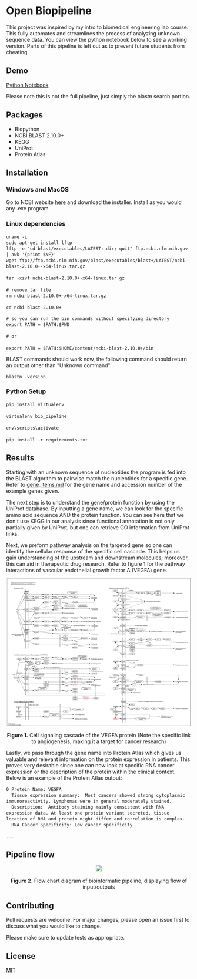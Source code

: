 # Open Biopipeline
This project was inspired by my intro to biomedical engineering lab course. This fully automates and streamlines the process of analyzing unknown sequence data. You can view the python notebook below to see a working version. Parts of this pipeline is left out as to prevent future students from cheating.

## Demo
[Python Notebook](https://colab.research.google.com/drive/1lRdys_SpBH4HugSSRcW8S678T-r7NYXV)

Please note this is not the full pipeline, just simply the blastn search portion.

## Packages
- Biopython
- NCBI BLAST 2.10.0+
- KEGG
- UniProt
- Protein Atlas


## Installation
### Windows and MacOS
Go to NCBI website [here](https://ftp.ncbi.nlm.nih.gov/blast/executables/blast+/LATEST/) and download the installer. Install as you would any .exe program

### Linux dependencies
```
uname -i
sudo apt-get install lftp
lftp -e "cd blast/executables/LATEST; dir; quit" ftp.ncbi.nlm.nih.gov | awk '{print $NF}'
wget ftp://ftp.ncbi.nlm.nih.gov/blast/executables/blast+/LATEST/ncbi-blast-2.10.0+-x64-linux.tar.gz

tar -xzvf ncbi-blast-2.10.0+-x64-linux.tar.gz

# remove tar file
rm ncbi-blast-2.10.0+-x64-linux.tar.gz

cd ncbi-blast-2.10.0+
```
```
# so you can run the bin commands without specifying directory
export PATH = $PATH:$PWD

# or

export PATH = $PATH:$HOME/content/ncbi-blast-2.10.0+/bin
```
BLAST commands should work now, the following command should return an output other than "Unknown command".

```
blastn -version
```

### Python Setup
```
pip install virtualenv

virtualenv bio_pipeline

env\scripts\activate

pip install -r requirements.txt

```


## Results
Starting with an unknown sequence of nucleotides the program is fed into the BLAST algorithm to pairwise match the nucleotides for a specific gene. Refer to [gene_items.md](gene_items.md) for the gene name and accession number of the example genes given.

The next step is to understand the gene/protein function by using the UniProt database. By inputting a gene name, we can look for the specific amino acid sequence AND the protein function. You can see here that we don't use KEGG in our analysis since functional annotation is not only partially given by UniProt, but one can retrieve GO information from UniProt links.

Next, we preform pathway analysis on the targeted gene so one can identify the cellular response of the specific cell cascade. This helps us gain understanding of the upstream and downstream molecules; moreover, this can aid in therapeutic drug research. Refer to figure 1 for the pathway interactions of vascular endothelial growth factor A (VEGFA) gene.

<p align="center">
  <img width="500" height="400" src="pathway_img/VEGFA_pathway.jpg">
</p>
<p align="center"><b>Figure 1.</b> Cell signaling cascade of the VEGFA protein (Note the specific link to angiogenesis, making it a target for cancer research)</p>

Lastly, we pass through the gene name into Protein Atlas which gives us valuable and relevant information on the protein expression in patients. This proves very desirable since one can now look at specific RNA cancer expression or the description of the protein within the clinical context. Below is an example of the Protein Atlas output:
```
0 Protein Name: VEGFA
  Tissue expression summary:  Most cancers showed strong cytoplasmic immunoreactivity. Lymphomas were in general moderately stained.
  Description:  Antibody staining mainly consistent with RNA expression data. At least one protein variant secreted, tissue location of RNA and protein might differ and correlation is complex.  
  RNA Cancer Specificity: Low cancer specificity

...
```

## Pipeline flow
<p align="center">
  <img src="https://i.imgur.com/UWcFXx1.png">
</p>

<p align="center"><b>Figure 2.</b> Flow chart diagram of bioinformatic pipeline, displaying flow of input/outputs</p>

## Contributing
Pull requests are welcome. For major changes, please open an issue first to discuss what you would like to change.

Please make sure to update tests as appropriate.

## License
[MIT](https://choosealicense.com/licenses/mit/)
